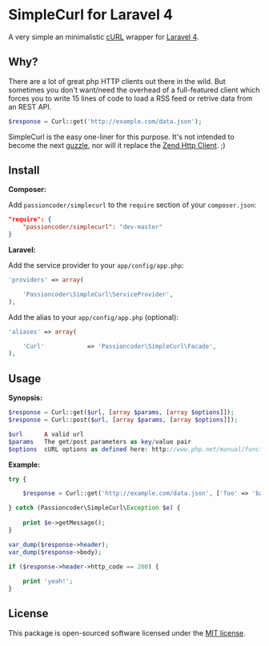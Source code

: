 # SimpleCurl for Laravel 4

A very simple an minimalistic [cURL](http://php.net/manual/book.curl.php) wrapper for [Laravel 4](http://laravel.com).

## Why?

There are a lot of great php HTTP clients out there in the wild. But sometimes you don't want/need the overhead of a full-featured client which forces you to write 15 lines of code to load a RSS feed or retrive data from an REST API.

```php
$response = Curl::get('http://example.com/data.json');
```

SimpleCurl is the easy one-liner for this purpose. It's not intended to become the next [guzzle](https://github.com/guzzle/guzzle), nor will it replace the [Zend Http Client](http://framework.zend.com/manual/2.0/en/modules/zend.http.client.html). ;)

## Install

**Composer:**

Add `passioncoder/simplecurl` to the `require` section of your `composer.json`:

```json
"require": {
    "passioncoder/simplecurl": "dev-master"
}
```

**Laravel:**

Add the service provider to your `app/config/app.php`:

```php
'providers' => array(

    'Passioncoder\SimpleCurl\ServiceProvider',
),
```

Add the alias to your `app/config/app.php` (optional):

```php
'aliases' => array(

    'Curl'            => 'Passioncoder\SimpleCurl\Facade',
),
```

## Usage

**Synopsis:**

```php
$response = Curl::get($url, [array $params, [array $options]]);
$response = Curl::post($url, [array $params, [array $options]]);

$url      A valid url
$params   The get/post parameters as key/value pair
$options  cURL options as defined here: http://www.php.net/manual/function.curl-setopt.php
```

**Example:**

```php
try {

	$response = Curl::get('http://example.com/data.json', ['foo' => 'bar'], [CURLOPT_HEADER => false]);

} catch (Passioncoder\SimpleCurl\Exception $e) {
	
	print $e->getMessage();
}

var_dump($response->header);
var_dump($response->body);

if ($response->header->http_code == 200) {
	
	print 'yeah!';
}
```

## License

This package is open-sourced software licensed under the [MIT license](http://opensource.org/licenses/MIT).

